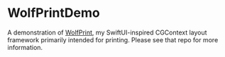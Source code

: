 # WolfPrintDemo

A demonstration of [WolfPrint](https://github.com/wolfmcnally/WolfPrint), my SwiftUI-inspired CGContext layout framework primarily intended for printing. Please see that repo for more information.

